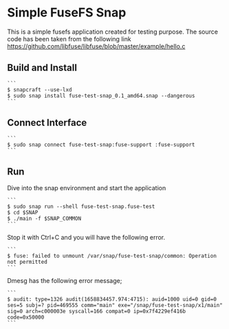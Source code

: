 
# Simple FuseFS Snap

This is a simple fusefs application created for testing purpose.
The source code has been taken from the following link
https://github.com/libfuse/libfuse/blob/master/example/hello.c

## Build and Install

    ```
    $ snapcraft --use-lxd
    $ sudo snap install fuse-test-snap_0.1_amd64.snap --dangerous
    ```

## Connect Interface

    ```
    $ sudo snap connect fuse-test-snap:fuse-support :fuse-support
    ```

## Run

Dive into the snap environment and start the application

    ```
    $ sudo snap run --shell fuse-test-snap.fuse-test
    $ cd $SNAP
    $ ./main -f $SNAP_COMMON
    ```

Stop it with Ctrl+C and you will have the following error.

    ```
    $ fuse: failed to unmount /var/snap/fuse-test-snap/common: Operation not permitted
    ```

Dmesg has the following error message;

    ```
    $ audit: type=1326 audit(1658834457.974:4715): auid=1000 uid=0 gid=0 ses=5 subj=? pid=469555 comm="main" exe="/snap/fuse-test-snap/x1/main" sig=0 arch=c000003e syscall=166 compat=0 ip=0x7f4229ef416b code=0x50000
    ```



